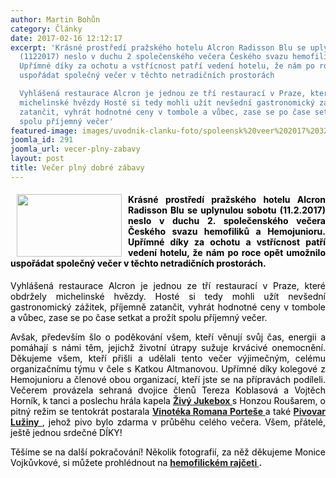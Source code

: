 ```yaml
---
author: Martin Bohůn
category: Články
date: 2017-02-16 12:12:17
excerpt: 'Krásné prostředí pražského hotelu Alcron Radisson Blu se uplynulou sobotu
  (1122017) neslo v duchu 2 společenského večera Českého svazu hemofiliků a Hemojunioru
  Upřímné díky za ochotu a vstřícnost patří vedení hotelu, že nám po roce opět umožnilo
  uspořádat společný večer v těchto netradičních prostorách

  Vyhlášená restaurace Alcron je jednou ze tří restaurací v Praze, které obdržely
  michelinské hvězdy Hosté si tedy mohli užít nevšední gastronomický zážitek, příjemně
  zatančit, vyhrát hodnotné ceny v tombole a vůbec, zase se po čase setkat a prožít
  spolu příjemný večer'
featured-image: images/uvodnik-clanku-foto/spoleensk%20veer%202017%2032.jpg
joomla_id: 291
joomla_url: vecer-plny-zabavy
layout: post
title: Večer plný dobré zábavy
---
```


<h4 style="text-align: justify;">
 <img border="0" height="100" src="{{ site.baseurl }}/images/uvodnik-clanku-foto/spoleensk%20veer%202017%2032.jpg" style="float: left; margin-left: 10px; margin-right: 10px;" width="168"/>
 <span style="color: #000000;">
  Krásné prostředí pražského hotelu Alcron Radisson Blu se uplynulou sobotu (11.2.2017) neslo v duchu 2. společenského večera Českého svazu hemofiliků a Hemojunioru. Upřímné díky za ochotu a vstřícnost patří vedení hotelu, že nám po roce opět umožnilo uspořádat společný večer v těchto netradičních prostorách.
 </span>
</h4>
<p style="text-align: justify;">
 <span style="color: #000000;">
  Vyhlášená restaurace Alcron je jednou ze tří restaurací v Praze, které obdržely michelinské hvězdy. Hosté si tedy mohli užít nevšední gastronomický zážitek, příjemně zatančit, vyhrát hodnotné ceny v tombole a vůbec, zase se po čase setkat a prožít spolu příjemný večer.
 </span>
</p>
<p style="text-align: justify;">
 <span style="color: #000000;">
  Avšak, především šlo o poděkování všem, kteří věnují svůj čas, energii a pomáhají s námi těm, jejichž životní útrapy sužuje krvácivé onemocnění. Děkujeme všem, kteří přišli a udělali tento večer výjimečným, celému organizačnímu týmu v čele s Katkou Altmanovou. Upřímné díky kolegové z Hemojunioru a členové obou organizací, kteří jste se na přípravách podíleli. Večerem provázela sehraná dvojice členů Tereza Koblasová a Vojtěch Horník, k tanci a poslechu hrála kapela
  <strong>
   <a href="http://zivyjukebox.cz/" title="Živý Jukebox">
    Živý Jukebox
   </a>
  </strong>
  s Honzou Roušarem, o pitný režim se tentokrát postarala
  <strong>
   <a href="http://www.vinozpodskali.cz/" title="Vinotéka Romana Porteše">
    Vinotéka Romana Porteše
   </a>
  </strong>
  a také
  <strong>
   <a href="http://www.pivovar-luziny.cz/" title="Pivovar Lužiny">
    Pivovar Lužiny
   </a>
  </strong>
  , jehož pivo bylo zdarma v průběhu celého večera. Všem, přátelé, ještě jednou srdečné DÍKY!
 </span>
</p>
<p style="text-align: justify;">
 <span style="color: #000000;">
  Těšíme se na další pokračování! Několik fotografií, za něž děkujeme Monice Vojkůvkové, si můžete prohlédnout na
 </span>
 <a href="http://hemofilik.rajce.idnes.cz/2._Spolecensky_vecer_Ceskeho_svazu_hemofiliku_a_Hemojunioru/" title="2. společenský večer">
  <strong>
   hemofilickém rajčeti
  </strong>
 </a>
 <strong>
  .
 </strong>
</p>